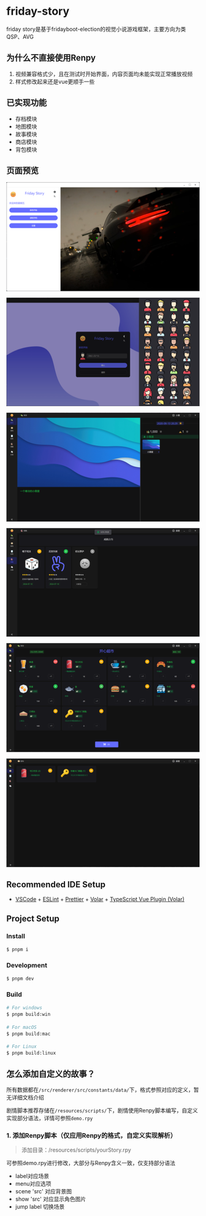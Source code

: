 # friday-story

friday story是基于fridayboot-election的视觉小说游戏框架，主要方向为类QSP、AVG

## 为什么不直接使用Renpy

1. 视频兼容格式少，且在测试时开始界面，内容页面均未能实现正常播放视频
2. 样式修改起来还是vue更顺手一些

## 已实现功能

- 存档模块
- 地图模块
- 故事模块
- 商店模块
- 背包模块

## 页面预览

![登录页](project/login.png)

![新存档](project/1722248556522.png)

![首页](project/1722248333302.png)

![成就页](project/1722248635251.png)

![商店页](project/1722248986270.png)

![背包页](project/1722248993153.png)

## Recommended IDE Setup

- [VSCode](https://code.visualstudio.com/) + [ESLint](https://marketplace.visualstudio.com/items?itemName=dbaeumer.vscode-eslint) + [Prettier](https://marketplace.visualstudio.com/items?itemName=esbenp.prettier-vscode) + [Volar](https://marketplace.visualstudio.com/items?itemName=Vue.volar) + [TypeScript Vue Plugin (Volar)](https://marketplace.visualstudio.com/items?itemName=Vue.vscode-typescript-vue-plugin)

## Project Setup

### Install

```bash
$ pnpm i
```

### Development

```bash
$ pnpm dev
```

### Build

```bash
# For windows
$ pnpm build:win

# For macOS
$ pnpm build:mac

# For Linux
$ pnpm build:linux
```

## 怎么添加自定义的故事？

所有数据都在`/src/renderer/src/constants/data/`下，格式参照对应的定义，暂无详细文档介绍

剧情脚本推荐存储在`/resources/scripts/`下，剧情使用Renpy脚本编写，自定义实现部分语法，详情可参照`demo.rpy`

### 1. 添加Renpy脚本（仅应用Renpy的格式，自定义实现解析）

> 添加目录：/resources/scripts/yourStory.rpy

可参照demo.rpy进行修改，大部分与Renpy含义一致，仅支持部分语法

- label对应场景
- menu对应选项
- scene 'src' 对应背景图
- show 'src' 对应显示角色图片
- jump label 切换场景
